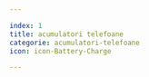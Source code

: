 ```yaml
---

index: 1
title: acumulatori telefoane
categorie: acumulatori-telefoane
icon: icon-Battery-Charge

---
```


